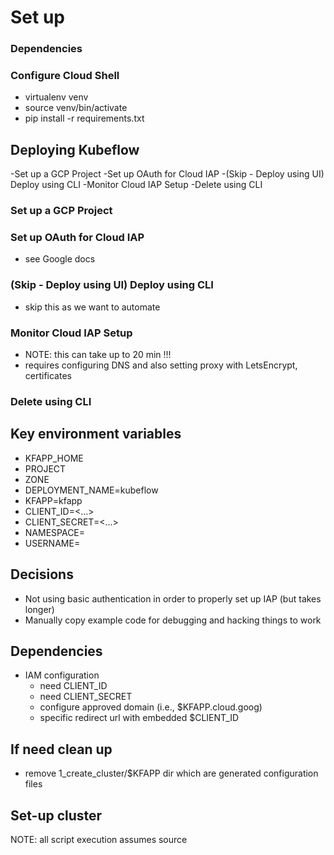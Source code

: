 # Set up

### Dependencies

### Configure Cloud Shell
- virtualenv venv
- source venv/bin/activate
- pip install -r requirements.txt

## Deploying Kubeflow

-Set up a GCP Project
-Set up OAuth for Cloud IAP
-(Skip - Deploy using UI) Deploy using CLI
-Monitor Cloud IAP Setup
-Delete using CLI

### Set up a GCP Project

### Set up OAuth for Cloud IAP
- see Google docs

### (Skip - Deploy using UI) Deploy using CLI
- skip this as we want to automate

### Monitor Cloud IAP Setup
- NOTE: this can take up to 20 min !!!
- requires configuring DNS and also setting proxy with LetsEncrypt, certificates

### Delete using CLI

## Key environment variables
- KFAPP_HOME
- PROJECT
- ZONE
- DEPLOYMENT_NAME=kubeflow
- KFAPP=kfapp
- CLIENT_ID=<...>
- CLIENT_SECRET=<...>
- NAMESPACE=
- USERNAME=

## Decisions
- Not using basic authentication in order to properly set up IAP (but takes longer)
- Manually copy example code for debugging and hacking things to work

## Dependencies
- IAM configuration
  - need CLIENT_ID
  - need CLIENT_SECRET
  - configure approved domain (i.e., $KFAPP.cloud.goog)
  - specific redirect url with embedded $CLIENT_ID

## If need clean up
- remove 1_create_cluster/$KFAPP dir which are generated configuration files

## Set-up cluster
NOTE: all script execution assumes source <script> to gain access to ENV variables
- cd 1_create_kubeflow_cluster
  - 0_get_project_files.sh
  - 1_gcloud_create_credential.sh
  - 2_wget_kfctl.sh
    - download kfctl_v0.6.2_linux.tar.gz
    - uncompress and install to $HOME/bin 
    - set PATH=$PATH:$HOME/bin/kfctl
  - 3_kfctl_config.sh
  - 4_kfctl_generate.sh
  - 5_kfctl_apply.sh
  - 6_gcloud_list_deploys.sh
  - 7_gcloud_delete_deploys_OPTIONAL.sh
  - 8_gcloud_get_credentials.sh
  - 9_kubectl_get_all.sh
  - 10_nslookup_dns.sh
  - 11_kubectl_get_jupyter_pods.sh
  - 12_gutil_create_bucket.sh
  - 13_gutil_delete_bucket_OPTIONAL.sh
  - 14_gcloud_iam_policies.sh
  - NOTE: will generate $KFAPP directory (e.g., kfapp)

## Containerize model
- cd 2_containersize_model
  - 0_init_model_train.sh
  - 1_build_image.sh
  - 2_run_image.sh
  - 3_push_image.sh
  - 4_list_images.sh
  - 5_delete_image_OPTIONAL.sh
  - 6_kustomize_training.sh
  - 7_gcloud_check_training_permissions.sh
  - 8_kubectl_get_secret.sh
  - 9_kustomize_set_secret.sh
  - 10_kubectl_apply_train_job.sh
  - 11_kubectl_jobs.sh

## Server model
- cd 3_serve_model
  - 0_init_model_server.sh; z_dump_model_serve_env.sh
  - 1_kustomize_model_serve.sh
  - 2_kubectl_apply_model_serve.sh
  - 3_kubectl_check_deploy_sh

## Stage
- NOTE: 4_WORKING_DIRX is a local copy of example MNIST app since I needed to hack some of original source to work
- inspect front, webu-ui, web-uix dirs for full code

## Deploy prediction approved
- cd 5_deploy_prediction_app
  - 0_init_app.sh; z_dump_app_env.sh
  - 1_build_app_image.sh
  - 2_push_app_image.sh
  - 3_list_app_image.sh
  - 4_deploy_app.sh
  - 5_browse_app.sh
  - 6_debug_app.sh
  - 7_dump_pod_logs.sh
  - 8_run_app_image.sh
  - 9_login_image.sh

## Clean up
- cd 6_cleanup
  - 1_cleanup.sh
  - 2_gsutil_delete_bucket.sh
  - 3_gcloud_delete_images.sh
- NOTE: alternate method is to delete PROJECT


## Next
- *** How to make ephemeral?